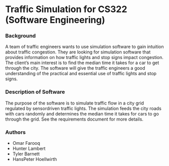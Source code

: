 # Traffic Simulation for CS322 (Software Engineering)

### Background
A team of traffic engineers wants to use simulation software to gain intuition about traffic congestion.
They are looking for simulation software that provides information on how traffic lights and stop signs 
impact congestion. The client’s main interest is to find the median time it takes for a car to get
through the city. The software will give the traffic engineers a good understanding of the
practical and essential use of traffic lights and stop signs.

### Description of Software
The purpose of the software is to simulate traffic flow in a city grid regulated by sensor­driven
traffic lights. The simulation feeds the city roads with cars randomly and determines the
median time it takes for cars to go through the grid. See the requirements document for more details.

### Authors
- Omar Farooq
- Hunter Lambert
- Tyler Barnett
- Hans­Peter Hoellwirth
